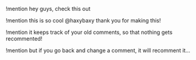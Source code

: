 !mention hey guys, check this out 






!mention this is so cool @haxybaxy thank you for making this!



!mention it keeps track of your old comments, so that nothing gets recommented!



!mention but if you go back and change a comment, it will recomment it...

